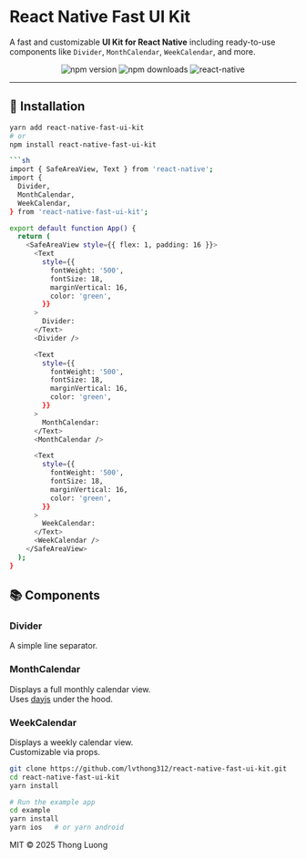 # React Native Fast UI Kit

A fast and customizable **UI Kit for React Native** including ready-to-use components like `Divider`, `MonthCalendar`, `WeekCalendar`, and more.

<p align="center">
  <img src="https://img.shields.io/npm/v/react-native-fast-ui-kit?color=green" alt="npm version" />
  <img src="https://img.shields.io/npm/dm/react-native-fast-ui-kit" alt="npm downloads" />
  <img src="https://img.shields.io/badge/react--native-0.70+-blue" alt="react-native" />
</p>

---

## 🚀 Installation

```bash
yarn add react-native-fast-ui-kit
# or
npm install react-native-fast-ui-kit

```sh
import { SafeAreaView, Text } from 'react-native';
import {
  Divider,
  MonthCalendar,
  WeekCalendar,
} from 'react-native-fast-ui-kit';

export default function App() {
  return (
    <SafeAreaView style={{ flex: 1, padding: 16 }}>
      <Text
        style={{
          fontWeight: '500',
          fontSize: 18,
          marginVertical: 16,
          color: 'green',
        }}
      >
        Divider:
      </Text>
      <Divider />

      <Text
        style={{
          fontWeight: '500',
          fontSize: 18,
          marginVertical: 16,
          color: 'green',
        }}
      >
        MonthCalendar:
      </Text>
      <MonthCalendar />

      <Text
        style={{
          fontWeight: '500',
          fontSize: 18,
          marginVertical: 16,
          color: 'green',
        }}
      >
        WeekCalendar:
      </Text>
      <WeekCalendar />
    </SafeAreaView>
  );
}
```
## 📚 Components

### Divider
A simple line separator.

### MonthCalendar
Displays a full monthly calendar view.  
Uses [dayjs](https://day.js.org/) under the hood.

### WeekCalendar
Displays a weekly calendar view.  
Customizable via props.


```sh
git clone https://github.com/lvthong312/react-native-fast-ui-kit.git
cd react-native-fast-ui-kit
yarn install

# Run the example app
cd example
yarn install
yarn ios   # or yarn android
```

MIT © 2025 Thong Luong